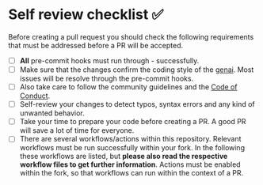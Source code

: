 # Self review checklist ✅

Before creating a pull request you should check the following requirements that
must be addressed before a PR will be accepted.

- [ ] **All** pre-commit hooks must run through - successfully.
- [ ] Make sure that the changes confirm the coding style of the
      [genai](https://github.com/LeonhardSchwertfeger/genai).
      Most issues will be resolve through the pre-commit hooks.
- [ ] Also take care to follow the community guidelines and the [Code of
      Conduct](/.github/CODE_OF_CONDUCT.md).
- [ ] Self-review your changes to detect typos, syntax errors and any kind of
      unwanted behavior.
- [ ] Take your time to prepare your code before creating a PR. A good PR will
      save a lot of time for everyone.
- [ ] There are several workflows/actions within this repository. Relevant
      workflows must be run successfully within your fork. In the following
      these workflows are listed, but **please also read the respective workflow
      files to get further information**. Actions must be enabled within the
      fork, so that workflows can run within the context of a PR.
